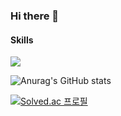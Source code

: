 ### Hi there 👋

#### Skills
<img src="https://img.shields.io/badge/Rust-000000?style=flat-square&logo=Rust&logoColor=white"/>

<!--

**blacktoast/blacktoast** is a ✨ _special_ ✨ repository because its `README.md` (this file) appears on your GitHub profile.

Here are some ideas to get you started:

- 🔭 I’m currently working on ...
- 🌱 I’m currently learning ...
- 👯 I’m looking to collaborate on ...
- 🤔 I’m looking for help with ...
- 💬 Ask me about ...
- 📫 How to reach me: ...
- 😄 Pronouns: ...
- ⚡ Fun fact: ...
-->
![Anurag's GitHub stats](https://github-readme-stats.vercel.app/api?username=blacktoast&show_icons=true&theme=radical)

[![Solved.ac
프로필](http://mazassumnida.wtf/api/v2/generate_badge?boj=seong9887)](https://solved.ac/profile/seong9887)
